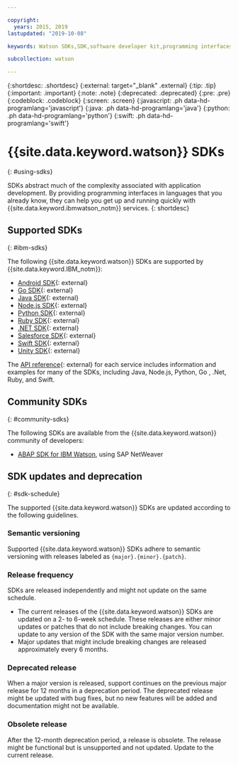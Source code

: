 ```yaml
---

copyright:
  years: 2015, 2019
lastupdated: "2019-10-08"

keywords: Watson SDKs,SDK,software developer kit,programming interfaces,wrappers

subcollection: watson

---
```


{:shortdesc: .shortdesc}
{:external: target="_blank" .external}
{:tip: .tip}
{:important: .important}
{:note: .note}
{:deprecated: .deprecated}
{:pre: .pre}
{:codeblock: .codeblock}
{:screen: .screen}
{:javascript: .ph data-hd-programlang='javascript'}
{:java: .ph data-hd-programlang='java'}
{:python: .ph data-hd-programlang='python'}
{:swift: .ph data-hd-programlang='swift'}

# {{site.data.keyword.watson}} SDKs
{: #using-sdks}

SDKs abstract much of the complexity associated with application development. By providing programming interfaces in languages that you already know, they can help you get up and running quickly with {{site.data.keyword.ibmwatson_notm}} services.
{: shortdesc}

## Supported SDKs
{: #ibm-sdks}

The following {{site.data.keyword.watson}} SDKs are supported by {{site.data.keyword.IBM_notm}}:

* [Android SDK](https://github.com/watson-developer-cloud/android-sdk){: external}
* [Go SDK](https://github.com/watson-developer-cloud/go-sdk){: external}
* [Java SDK](https://github.com/watson-developer-cloud/java-sdk){: external}
* [Node.js SDK](https://github.com/watson-developer-cloud/node-sdk){: external}
* [Python SDK](https://github.com/watson-developer-cloud/python-sdk){: external}
* [Ruby SDK](https://github.com/watson-developer-cloud/ruby-sdk){: external}
* [.NET SDK](https://github.com/watson-developer-cloud/dotnet-standard-sdk){: external}
* [Salesforce SDK](https://github.com/watson-developer-cloud/salesforce-sdk){: external}
* [Swift SDK](https://github.com/watson-developer-cloud/swift-sdk){: external}
* [Unity SDK](https://github.com/watson-developer-cloud/unity-sdk){: external}

The [API reference](https://{DomainName}/apidocs?category=ai){: external} for each service includes information and examples for many of the SDKs, including Java, Node.js, Python, Go , .Net, Ruby, and Swift.

## Community SDKs
{: #community-sdks}

The following SDKs are available from the {{site.data.keyword.watson}} community of developers:

* [ABAP SDK for IBM Watson](https://github.com/watson-developer-cloud/abap-sdk-nwas), using SAP NetWeaver

## SDK updates and deprecation
{: #sdk-schedule}

The supported {{site.data.keyword.watson}} SDKs are updated according to the following guidelines.

### Semantic versioning

Supported {{site.data.keyword.watson}} SDKs adhere to semantic versioning with releases labeled as `{major}.{minor}.{patch}`.

### Release frequency

SDKs are released independently and might not update on the same schedule.

* The current releases of the {{site.data.keyword.watson}} SDKs are updated on a 2- to 6-week schedule. These releases are either minor updates or patches that do not include breaking changes. You can update to any version of the SDK with the same major version number.
* Major updates that might include breaking changes are released approximately every 6 months.

### Deprecated release

When a major version is released, support continues on the previous major release for 12 months in a deprecation period. The deprecated release might be updated with bug fixes, but no new features will be added and documentation might not be available.

### Obsolete release

After the 12-month deprecation period, a release is obsolete. The release might be functional but is unsupported and not updated. Update to the current release.
